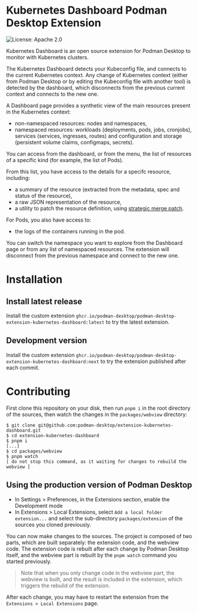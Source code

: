 # Kubernetes Dashboard Podman Desktop Extension

![License: Apache 2.0](https://img.shields.io/badge/license-Apache%202.0-blue)

Kubernetes Dashboard is an open source extension for Podman Desktop to monitor with Kubernetes clusters.

The Kubernetes Dashboard detects your Kubeconfig file, and connects to the current Kubernetes context.
Any change of Kubernetes context (either from Podman Desktop or by editing the Kubeconfig file with another tool) 
is detected by the dashboard, which disconnects from the previous current context and connects to the new one.

A Dashboard page provides a synthetic view of the main resources present in the Kubernetes context: 
- non-namespaced resources: nodes and namespaces, 
- namespaced resources: workloads (deployments, pods, jobs, cronjobs), services (services, ingresses, routes) and configuration and storage (persistent volume claims, configmaps, secrets).

You can access from the dashboard, or from the menu, the list of resources of a specific kind (for example, the list of Pods).

From this list, you have access to the details for a specifc resource, including:
- a summary of the resource (extracted from the metadata, spec and status of the resource),
- a raw JSON representation of the resource,
- a utility to patch the resource definition, using [strategic merge patch](https://kubernetes.io/docs/tasks/manage-kubernetes-objects/update-api-object-kubectl-patch/).

For Pods, you also have access to:
- the logs of the containers running in the pod.

You can switch the namespace you want to explore from the Dashboard page or from any list of namespaced resources. The extension will disconnect from the previous namespace and connect to the new one.

# Installation

## Install latest release

Install the custom extension `ghcr.io/podman-desktop/podman-desktop-extension-kubernetes-dashboard:latest` to try the latest extension.

## Development version

Install the custom extension `ghcr.io/podman-desktop/podman-desktop-extension-kubernetes-dashboard:next` to try the extension published after each commit.

# Contributing

First clone this repository on your disk, then run `pnpm i` in the root directory of the sources, then watch the changes in the `packages/webview` directory:

```
$ git clone git@github.com:podman-desktop/extension-kubernetes-dashboard.git
$ cd extension-kubernetes-dashboard
$ pnpm i
[...]
$ cd packages/webview
$ pnpm watch
[ do not stop this command, as it waiting for changes to rebuild the webview ]
```

## Using the production version of Podman Desktop

- In Settings > Preferences, in the Extensions section, enable the Development mode
- In Extensions > Local Extensions, select `Add a local folder extension...` and select the sub-directory `packages/extension` of the sources you cloned previously.

You can now make changes to the sources. The project is composed of two parts, which are built separately: the extension code, and the webview code. The extension code is rebuilt after each change by Podman Desktop itself, and the webview part is rebuilt by the `pnpm watch` command you started previously.

> Note that when you only change code in the webview part, the webview is built, and the result is included in the extension, which triggers the rebuild of the extension.

After each change, you may have to restart the extension from the `Extensions > Local Extensions` page.

